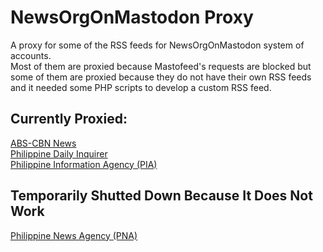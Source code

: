 # NewsOrgOnMastodon Proxy
A proxy for some of the RSS feeds for NewsOrgOnMastodon system of accounts.
<br>
Most of them are proxied because Mastofeed's requests are blocked but some of them are proxied because they do not have their own RSS feeds and it needed some PHP scripts to develop a custom RSS feed.

## Currently Proxied:
<a rel="me" href="https://mastodon.social/@rssabscbnnews">ABS-CBN News</a><br>
<a rel="me" href="https://mastodon.social/@rssphilippinedailyinquirer">Philippine Daily Inquirer</a><br>
<a rel="me" href="https://mastodon.social/@rssphpinfoagency">Philippine Information Agency (PIA)</a><br>

## Temporarily Shutted Down Because It Does Not Work
<a rel="me" href="https://mastodon.social/@rssphilippinenewsagency">Philippine News Agency (PNA)</a>
